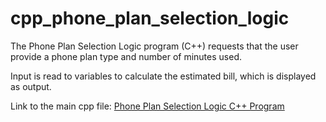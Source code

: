 # cpp_phone_plan_selection_logic
The Phone Plan Selection Logic program (C++) requests that the user provide a phone plan type and number of minutes used. 

Input is read to variables to calculate the estimated bill, which is displayed as output.

Link to the main cpp file: <a href="https://github.com/ffm5113/cpp_phone_plan_selection_logic/blob/main/PhonePlanCalc.cpp">Phone Plan Selection Logic C++ Program</a>
